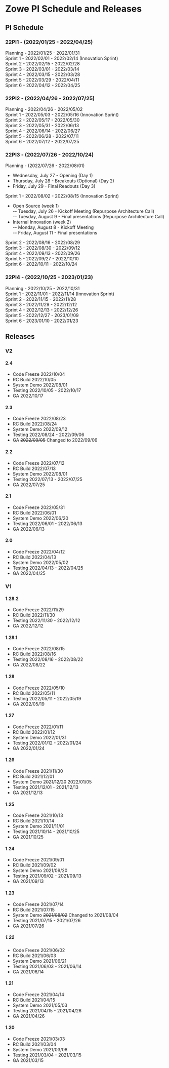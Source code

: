 # Zowe PI Schedule and Releases

## PI Schedule

### 22PI1 - (2022/01/25 - 2022/04/25)

Planning - 2022/01/25 - 2022/01/31<br>
Sprint 1 - 2022/02/01 - 2022/02/14 (Innovation Sprint)<br>
Sprint 2 - 2022/02/15 - 2022/02/28<br>
Sprint 3 - 2022/03/01 - 2022/03/14<br>
Sprint 4 - 2022/03/15 - 2022/03/28<br>
Sprint 5 - 2022/03/29 - 2022/04/11<br>
Sprint 6 - 2022/04/12 - 2022/04/25<br>

### 22PI2 - (2022/04/26 - 2022/07/25)

Planning - 2022/04/26 - 2022/05/02<br>
Sprint 1 - 2022/05/03 - 2022/05/16 (Innovation Sprint)<br>
Sprint 2 - 2022/05/17 - 2022/05/30<br>
Sprint 3 - 2022/05/31 - 2022/06/13<br>
Sprint 4 - 2022/06/14 - 2022/06/27<br>
Sprint 5 - 2022/06/28 - 2022/07/11<br>
Sprint 6 - 2022/07/12 - 2022/07/25<br>

### 22PI3 - (2022/07/26 - 2022/10/24)

Planning - (2022/07/26 - 2022/08/01)<br>
- Wednesday, July 27 - Opening (Day 1)<br>
- Thursday, July 28 - Breakouts (Optional) (Day 2)<br>
- Friday, July 29 - Final Readouts (Day 3)<br>

Sprint 1 - 2022/08/02 - 2022/08/15 (Innovation Sprint)<br>
- Open Source (week 1)<br>
-- Tuesday, July 26 - Kickoff Meeting (Repurpose Architecture Call)<br>
-- Tuesday, August 9 - Final presentations (Repurpose Architecture Call)<br>
- Internal Innovation (week 2)<br>
-- Monday, August 8 - Kickoff Meeting<br>
-- Friday, August 11 - Final presentations<br>

Sprint 2 - 2022/08/16 - 2022/08/29<br>
Sprint 3 - 2022/08/30 - 2022/09/12<br>
Sprint 4 - 2022/09/13 - 2022/09/26<br>
Sprint 5 - 2022/09/27 - 2022/10/10<br>
Sprint 6 - 2022/10/11 - 2022/10/24<br>


### 22PI4 - (2022/10/25 - 2023/01/23)

Planning - 2022/10/25 - 2022/10/31<br>
Sprint 1 - 2022/11/01 - 2022/11/14 (Innovation Sprint)<br>
Sprint 2 - 2022/11/15 - 2022/11/28<br>
Sprint 3 - 2022/11/29 - 2022/12/12<br>
Sprint 4 - 2022/12/13 - 2022/12/26<br>
Sprint 5 - 2022/12/27 - 2023/01/09<br>
Sprint 6 - 2023/01/10 - 2022/01/23<br>

## Releases

### V2

#### 2.4 </br>
- Code Freeze 2022/10/04<br>
- RC Build 2022/10/05<br>
- System Demo 2022/08/01<br>
- Testing 2022/10/05 - 2022/10/17<br>
- GA 2022/10/17<br>

#### 2.3 </br>
- Code Freeze 2022/08/23<br>
- RC Build 2022/08/24<br>
- System Demo 2022/09/12<br>
- Testing 2022/08/24 - 2022/09/06<br>
- GA ~~2022/09/05~~ Changed to 2022/09/06<br>

#### 2.2 </br>
- Code Freeze 2022/07/12<br>
- RC Build 2022/07/13<br>
- System Demo 2022/08/01<br>
- Testing 2022/07/13 - 2022/07/25<br>
- GA 2022/07/25<br>

#### 2.1 <br/>
- Code Freeze 2022/05/31<br>
- RC Build 2022/06/01<br>
- System Demo 2022/06/20<br>
- Testing 2022/06/01 - 2022/06/13<br>
- GA 2022/06/13<br>

#### 2.0 <br/>
- Code Freeze 2022/04/12<br>
- RC Build 2022/04/13<br>
- System Demo 2022/05/02<br>
- Testing 2022/04/13 - 2022/04/25<br>
- GA 2022/04/25<br>


### V1

#### 1.28.2 <br/>
- Code Freeze 2022/11/29<br>
- RC Build 2022/11/30<br>
- Testing 2022/11/30 - 2022/12/12<br>
- GA 2022/12/12<br>

#### 1.28.1 <br/>
- Code Freeze 2022/08/15<br>
- RC Build 2022/08/16<br>
- Testing 2022/08/16 - 2022/08/22<br>
- GA 2022/08/22<br>

#### 1.28<br>
- Code Freeze 2022/05/10<br>
- RC Build 2022/05/11<br>
- Testing 2022/05/11 - 2022/05/19<br>
- GA 2022/05/19<br>

#### 1.27<br>
- Code Freeze 2022/01/11<br>
- RC Build 2022/01/12<br>
- System Demo 2022/01/31<br>
- Testing 2022/01/12 - 2022/01/24<br>
- GA 2022/01/24<br>

#### 1.26<br>
- Code Freeze 2021/11/30<br>
- RC Build 2021/12/01<br>
- System Demo ~~2021/12/20~~ 2022/01/05<br>
- Testing 2021/12/01 - 2021/12/13<br>
- GA 2021/12/13<br>

#### 1.25<br>
- Code Freeze 2021/10/13<br>
- RC Build 2021/10/14<br>
- System Demo 2021/11/01<br>
- Testing 2021/10/14 - 2021/10/25<br>
- GA 2021/10/25<br>

#### 1.24<br>
- Code Freeze 2021/09/01<br>
- RC Build 2021/09/02<br>
- System Demo 2021/09/20<br>
- Testing 2021/09/02 - 2021/09/13<br>
- GA 2021/09/13<br>

#### 1.23<br>
- Code Freeze 2021/07/14<br>
- RC Build 2021/07/15<br>
- System Demo ~~2021/08/02~~ Changed to 2021/08/04<br>
- Testing 2021/07/15 - 2021/07/26<br>
- GA 2021/07/26<br>

##### 1.22<br>
- Code Freeze 2021/06/02<br>
- RC Build 2021/06/03<br>
- System Demo 2021/06/21<br>
- Testing 2021/06/03 - 2021/06/14<br>
- GA 2021/06/14<br>

#### 1.21<br>
- Code Freeze 2021/04/14<br>
- RC Build 2021/04/15<br>
- System Demo 2021/05/03<br>
- Testing 2021/04/15 - 2021/04/26<br>
- GA 2021/04/26<br>

#### 1.20<br>
- Code Freeze 2021/03/03<br>
- RC Build 2021/03/04<br>
- System Demo 2021/03/08<br>
- Testing 2021/03/04 - 2021/03/15<br>
- GA 2021/03/15<br>
